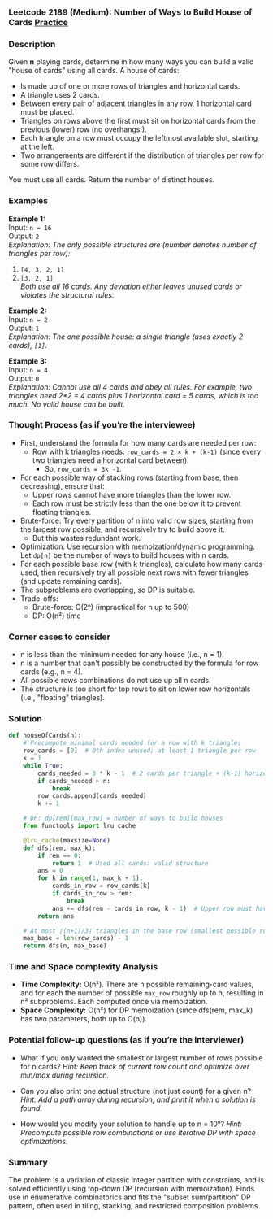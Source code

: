 ### Leetcode 2189 (Medium): Number of Ways to Build House of Cards [Practice](https://leetcode.com/problems/number-of-ways-to-build-house-of-cards)

### Description  
Given **n** playing cards, determine in how many ways you can build a valid "house of cards" using all cards. A house of cards:
- Is made up of one or more rows of triangles and horizontal cards.
- A triangle uses 2 cards.
- Between every pair of adjacent triangles in any row, 1 horizontal card must be placed.
- Triangles on rows above the first must sit on horizontal cards from the previous (lower) row (no overhangs!).
- Each triangle on a row must occupy the leftmost available slot, starting at the left.
- Two arrangements are different if the distribution of triangles per row for some row differs.

You must use all cards. Return the number of distinct houses.

### Examples  

**Example 1:**  
Input: `n = 16`  
Output: `2`  
*Explanation: The only possible structures are (number denotes number of triangles per row):*  
1. `[4, 3, 2, 1]`  
2. `[3, 2, 1]`  
*Both use all 16 cards. Any deviation either leaves unused cards or violates the structural rules.*

**Example 2:**  
Input: `n = 2`  
Output: `1`  
*Explanation: The one possible house: a single triangle (uses exactly 2 cards), `[1]`.*

**Example 3:**  
Input: `n = 4`  
Output: `0`  
*Explanation: Cannot use all 4 cards and obey all rules. For example, two triangles need 2\*2 = 4 cards plus 1 horizontal card = 5 cards, which is too much. No valid house can be built.*

### Thought Process (as if you’re the interviewee)  
- First, understand the formula for how many cards are needed per row:
  - Row with k triangles needs: `row_cards = 2 × k + (k-1)` (since every two triangles need a horizontal card between).
    - So, `row_cards = 3k -1`.
- For each possible way of stacking rows (starting from base, then decreasing), ensure that:
  - Upper rows cannot have more triangles than the lower row.
  - Each row must be strictly less than the one below it to prevent floating triangles.
- Brute-force: Try every partition of n into valid row sizes, starting from the largest row possible, and recursively try to build above it.
  - But this wastes redundant work.
- Optimization: Use recursion with memoization/dynamic programming. Let `dp[n]` be the number of ways to build houses with n cards.
- For each possible base row (with k triangles), calculate how many cards used, then recursively try all possible next rows with fewer triangles (and update remaining cards).
- The subproblems are overlapping, so DP is suitable.
- Trade-offs:
  - Brute-force: O(2ⁿ) (impractical for n up to 500)
  - DP: O(n²) time

### Corner cases to consider  
- n is less than the minimum needed for any house (i.e., n = 1).
- n is a number that can't possibly be constructed by the formula for row cards (e.g., n = 4).
- All possible rows combinations do not use up all n cards.
- The structure is too short for top rows to sit on lower row horizontals (i.e., "floating" triangles).

### Solution

```python
def houseOfCards(n):
    # Precompute minimal cards needed for a row with k triangles
    row_cards = [0]  # 0th index unused; at least 1 triangle per row
    k = 1
    while True:
        cards_needed = 3 * k - 1  # 2 cards per triangle + (k-1) horizontal
        if cards_needed > n:
            break
        row_cards.append(cards_needed)
        k += 1

    # DP: dp[rem][max_row] = number of ways to build houses
    from functools import lru_cache

    @lru_cache(maxsize=None)
    def dfs(rem, max_k):
        if rem == 0:
            return 1  # Used all cards: valid structure
        ans = 0
        for k in range(1, max_k + 1):
            cards_in_row = row_cards[k]
            if cards_in_row > rem:
                break
            ans += dfs(rem - cards_in_row, k - 1)  # Upper row must have ≤ k-1 triangles
        return ans

    # At most ⌊(n+1)/3⌋ triangles in the base row (smallest possible row is 3*1-1=2 cards)
    max_base = len(row_cards) - 1
    return dfs(n, max_base)
```

### Time and Space complexity Analysis  

- **Time Complexity:** O(n²). There are n possible remaining-card values, and for each the number of possible `max_row` roughly up to n, resulting in n² subproblems. Each computed once via memoization.
- **Space Complexity:** O(n²) for DP memoization (since dfs(rem, max_k) has two parameters, both up to O(n)).

### Potential follow-up questions (as if you’re the interviewer)  

- What if you only wanted the smallest or largest number of rows possible for n cards?
  *Hint: Keep track of current row count and optimize over min/max during recursion.*

- Can you also print one actual structure (not just count) for a given n?
  *Hint: Add a path array during recursion, and print it when a solution is found.*

- How would you modify your solution to handle up to n = 10⁶?
  *Hint: Precompute possible row combinations or use iterative DP with space optimizations.*

### Summary
The problem is a variation of classic integer partition with constraints, and is solved efficiently using top-down DP (recursion with memoization). Finds use in enumerative combinatorics and fits the "subset sum/partition" DP pattern, often used in tiling, stacking, and restricted composition problems.